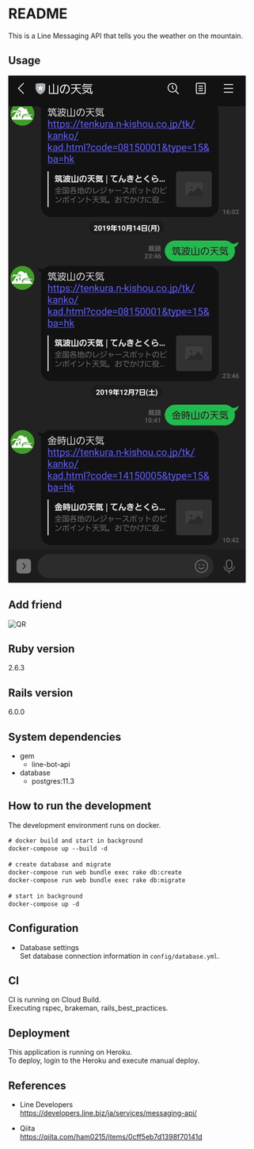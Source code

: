 # README

This is a Line Messaging API that tells you the weather on the mountain.

## Usage

![Line](https://github.com/ham0215/line_message_yamanotenki/blob/master/yamanotenki.jpg)

## Add friend

![QR](https://qr-official.line.me/sid/M/102bqeod.png)

## Ruby version

2.6.3

## Rails version

6.0.0

## System dependencies

- gem
  - line-bot-api
- database
  - postgres:11.3

## How to run the development

The development environment runs on docker.

```
# docker build and start in background
docker-compose up --build -d

# create database and migrate
docker-compose run web bundle exec rake db:create
docker-compose run web bundle exec rake db:migrate

# start in background
docker-compose up -d
```

## Configuration

- Database settings  
  Set database connection information in `config/database.yml`.

## CI

CI is running on Cloud Build.  
Executing rspec, brakeman, rails_best_practices.

## Deployment

This application is running on Heroku.  
To deploy, login to the Heroku and execute manual deploy.

## References

- Line Developers  
  https://developers.line.biz/ja/services/messaging-api/

- Qiita  
  https://qiita.com/ham0215/items/0cff5eb7d1398f70141d

